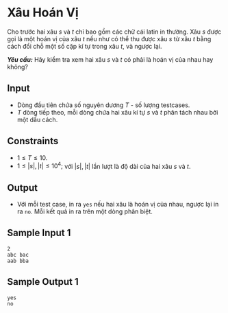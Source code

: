 # Xâu Hoán Vị

Cho trước hai xâu $s$ và $t$ chỉ bao gồm các chữ cái latin in thường. Xâu $s$ được gọi là một hoán vị của xâu $t$ nếu như có thể thu được xâu $s$ từ xâu $t$ bằng cách đổi chỗ một số cặp kí tự trong xâu $t,$ và ngược lại.

***Yêu cầu:*** Hãy kiểm tra xem hai xâu $s$ và $t$ có phải là hoán vị của nhau hay không?

## Input

- Dòng đầu tiên chứa số nguyên dương $T$ - số lượng testcases.
- $T$ dòng tiếp theo, mỗi dòng chứa hai xâu kí tự $s$ và $t$ phân tách nhau bởi một dấu cách.

## Constraints

- $1 \le T \le 10$.
- $1 \le |s|, |t| \le 10^4;$ với $|s|, |t|$ lần lượt là độ dài của hai xâu $s$ và $t$.

## Output

- Với mỗi test case, in ra `yes` nếu hai xâu là hoán vị của nhau, ngược lại in ra `no`. Mỗi kết quả in ra trên một dòng phân biệt.

## Sample Input 1

```
2
abc bac
aab bba
```

## Sample Output 1

```
yes
no
```



